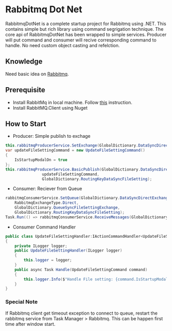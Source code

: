 # Rabbitmq Dot Net
RabbitmqDotNet is a complete startup project for Rabbitmq using .NET. This contains simple but rich library using command segrigation technique. The core api of RabbitmqDotNet has been wrapped to simple services. Producer will put command and consumer will recive corresponding command to handle. No need custom object casting and refelction.

## Knowledge
Need basic idea on [Rabbitmq](https://www.rabbitmq.com/tutorials/tutorial-one-dotnet.html).

## Prerequisite
* Install RabbitMq in local machine. Follow [this](https://www.rabbitmq.com/install-windows.html) instruction.
* Install RabbitMQ.Client using Nuget

## How to Start
* Producer: Simple publish to exchage
```csharp
this.rabbitmqProducerService.SetExchange(GlobalDictionary.DataSyncDirectExchange,RabbitmqExchangeType.Direct);
var updateFileSettingCommand = new UpdateFileSettingCommand()
{
    IsStartupModalOn = true
};
this.rabbitmqProducerService.BasicPublish(GlobalDictionary.DataSyncDirectExchange,
                updateFileSettingCommand,
                GlobalDictionary.RoutingKeyDataSyncFileSetting);
```
* Consumer: Reciever from Queue
```csharp
rabbitmqConsumerService.SetQueue(GlobalDictionary.DataSyncDirectExchange,
	RabbitmqExchangeType.Direct,
	GlobalDictionary.QueueSyncFileSettingExchange,
	GlobalDictionary.RoutingKeyDataSyncFileSetting);
Task.Run(() => rabbitmqConsumerService.ReceiveMessages(GlobalDictionary.QueueSyncFileSettingExchange));
```
* Consumer Command Handler
```csharp
public class UpdateFileSettingHandler:IActionCommandHandler<UpdateFileSettingCommand>
{
    private ILogger logger;
    public UpdateFileSettingHandler(ILogger logger)
    {
        this.logger = logger;
    }
    public async Task Handle(UpdateFileSettingCommand command)
    {
        this.logger.Info($"Handle File setting: {command.IsStartupModalOn}");
    }
}
```
### Special Note
If Rabbitmq client get timeout exception to connect to queue, restart the rabbitmq service from Task Manager > Rabbitmq. This can be happen first time after window start.